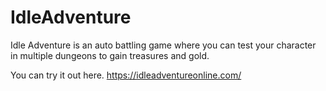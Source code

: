 # IdleAdventure

Idle Adventure is an auto battling game where you can test your character in multiple dungeons to gain treasures and gold.

You can try it out here. https://idleadventureonline.com/